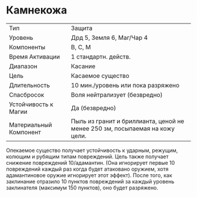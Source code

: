 
# Камнекожа

| | |
|---|---|
|Тип|Защита|
|Уровень| Дрд 5, Земля 6, Маг/Чар 4|
|Компоненты| В, С, М|
|Время Активации| 1 стандартн. действ.|
|Диапазон| Касание|
|Цель| Касаемое существо|
|Длительность| 10 мин./уровень или пока разряжено|
|Спасбросок| Воля нейтрализует (безвредно)|
|Устойчивость к Магии| Да (безвредно)|
|Материальный Компонент| Пыль из гранит и бриллианта, ценой не менее 250 зм, посыпаемая на кожу цели.|

Опекаемое существо получает устойчивость к ударным, режущим, колющим и рубящим типам повреждений. Цель также получает снижение повреждений 10/адамантин. (Она игнорирует первые 10 повреждений каждый раз когда будет атаковано оружием, хотя адамантиновое оружие игнорирует этот эффект). После того, как заклинание отразило 10 пунктов повреждений за каждый уровень заклинателя (максимум 150 пунктов), оно будет разряжено.
